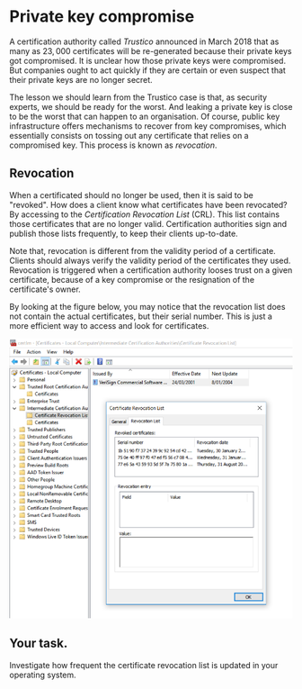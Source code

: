 # Private key compromise

A certification authority called *Trustico* announced in March 2018 that as many as $23,000$ certificates will be re-generated because their private keys got compromised. It is unclear how those private keys were compromised. But companies ought to act quickly if they are certain or even suspect that their private keys are no longer secret. 

The lesson we should learn from the Trustico case is that, as security experts, we should be ready for the worst. And leaking a private key is close to be the worst that can happen to an organisation. Of course, public key infrastructure offers mechanisms to recover from key compromises, which essentially consists on tossing out any certificate that relies on a compromised key. This process is known as *revocation*.

## Revocation 

When a certificated should no longer be used, then it is said to be "revoked". How does a client know what certificates have been revocated? By accessing to the *Certification Revocation List* (CRL). This list contains those certificates that are no longer valid. Certification authorities sign and publish those lists frequently, to keep their clients up-to-date. 

Note that, revocation is different from the validity period of a certificate. Clients should always verify the validity period of the certificates they used. Revocation is triggered when a certification authority looses trust on a given certificate, because of a key compromise or the resignation of the certificate's owner. 

By looking at the figure below, you may notice that the revocation list does not contain the actual certificates, but their serial number. This is just a more efficient way to access and look for certificates. 

![GitHub Logo](./images/revocation-list.png)

## Your task.

Investigate how frequent the certificate revocation list is updated in your operating system. 

